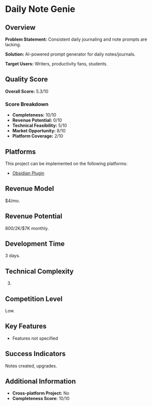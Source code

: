 # Daily Note Genie

## Overview
**Problem Statement:** Consistent daily journaling and note prompts are lacking.

**Solution:** AI-powered prompt generator for daily notes/journals.

**Target Users:** Writers, productivity fans, students.

## Quality Score
**Overall Score:** 5.3/10

### Score Breakdown
- **Completeness:** 10/10
- **Revenue Potential:** 0/10
- **Technical Feasibility:** 5/10
- **Market Opportunity:** 8/10
- **Platform Coverage:** 2/10

## Platforms
This project can be implemented on the following platforms:
- [Obsidian Plugin](./platforms/obsidian-plugin/)

## Revenue Model
$4/mo.

## Revenue Potential
$800/$2K/$7K monthly.

## Development Time
3 days.

## Technical Complexity
3.

## Competition Level
Low.

## Key Features
- Features not specified

## Success Indicators
Notes created, upgrades.

## Additional Information
- **Cross-platform Project:** No
- **Completeness Score:** 10/10
